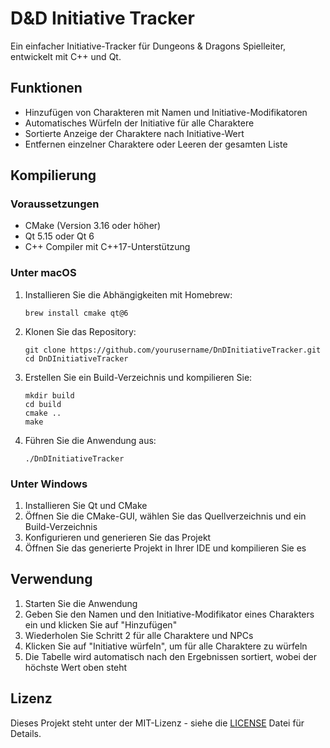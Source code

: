 # D&D Initiative Tracker

Ein einfacher Initiative-Tracker für Dungeons & Dragons Spielleiter, entwickelt mit C++ und Qt.

## Funktionen

- Hinzufügen von Charakteren mit Namen und Initiative-Modifikatoren
- Automatisches Würfeln der Initiative für alle Charaktere
- Sortierte Anzeige der Charaktere nach Initiative-Wert
- Entfernen einzelner Charaktere oder Leeren der gesamten Liste

## Kompilierung

### Voraussetzungen

- CMake (Version 3.16 oder höher)
- Qt 5.15 oder Qt 6
- C++ Compiler mit C++17-Unterstützung

### Unter macOS

1. Installieren Sie die Abhängigkeiten mit Homebrew:
   ```
   brew install cmake qt@6
   ```

2. Klonen Sie das Repository:
   ```
   git clone https://github.com/yourusername/DnDInitiativeTracker.git
   cd DnDInitiativeTracker
   ```

3. Erstellen Sie ein Build-Verzeichnis und kompilieren Sie:
   ```
   mkdir build
   cd build
   cmake ..
   make
   ```

4. Führen Sie die Anwendung aus:
   ```
   ./DnDInitiativeTracker
   ```

### Unter Windows

1. Installieren Sie Qt und CMake
2. Öffnen Sie die CMake-GUI, wählen Sie das Quellverzeichnis und ein Build-Verzeichnis
3. Konfigurieren und generieren Sie das Projekt
4. Öffnen Sie das generierte Projekt in Ihrer IDE und kompilieren Sie es

## Verwendung

1. Starten Sie die Anwendung
2. Geben Sie den Namen und den Initiative-Modifikator eines Charakters ein und klicken Sie auf "Hinzufügen"
3. Wiederholen Sie Schritt 2 für alle Charaktere und NPCs
4. Klicken Sie auf "Initiative würfeln", um für alle Charaktere zu würfeln
5. Die Tabelle wird automatisch nach den Ergebnissen sortiert, wobei der höchste Wert oben steht

## Lizenz

Dieses Projekt steht unter der MIT-Lizenz - siehe die [LICENSE](LICENSE) Datei für Details. 